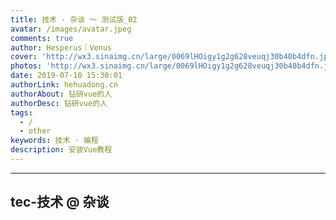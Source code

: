 ```yaml
---
title: 技术 · 杂谈 ～ 测试版_02
avatar: /images/avatar.jpeg
comments: true
author: Hesperus｜Venus
cover: 'http://wx3.sinaimg.cn/large/0069lHOigy1g2g628veuqj30b40b4dfn.jpg'
photos: 'http://wx3.sinaimg.cn/large/0069lHOigy1g2g628veuqj30b40b4dfn.jpg'
date: 2019-07-10 15:30:01
authorLink: hehuadong.cn
authorAbout: 钻研vue的人
authorDesc: 钻研vue的人
tags: 
  - /
  - other
keywords: 技术 · 编程
description: 安装Vue教程
---
```


---
  tec-技术 @ 杂谈
---